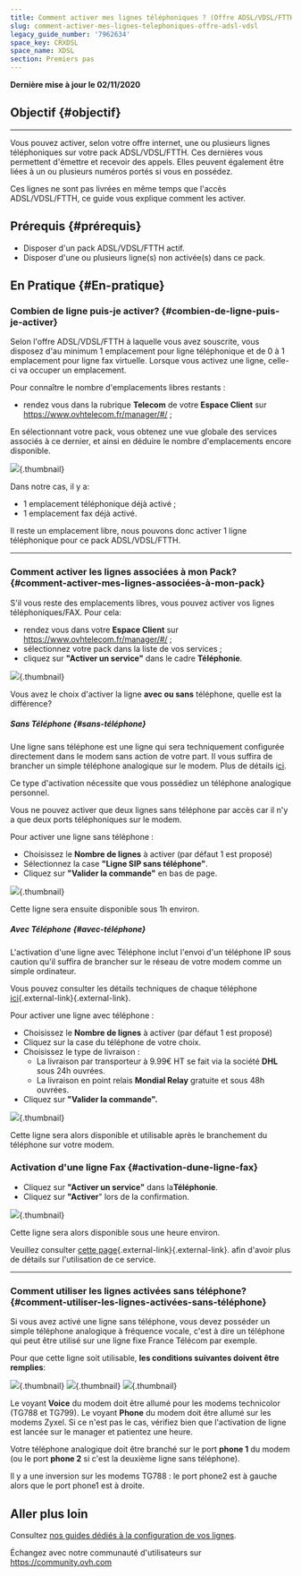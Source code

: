 ```yaml
---
title: Comment activer mes lignes téléphoniques ? (Offre ADSL/VDSL/FTTH)
slug: comment-activer-mes-lignes-telephoniques-offre-adsl-vdsl
legacy_guide_number: '7962634'
space_key: CRXDSL
space_name: XDSL
section: Premiers pas
---
```


**Dernière mise à jour le 02/11/2020**

## Objectif {#objectif}
---------

Vous pouvez activer, selon votre offre internet, une ou plusieurs lignes téléphoniques sur votre pack ADSL/VDSL/FTTH. 
Ces dernières vous permettent d'émettre et recevoir des appels. Elles peuvent également être liées à un ou plusieurs numéros portés si vous en possédez.

Ces lignes ne sont pas livrées en même temps que l'accès ADSL/VDSL/FTTH, ce guide vous explique comment les activer.


## Prérequis {#prérequis}

-   Disposer d'un pack ADSL/VDSL/FTTH actif.
-   Disposer d'une ou plusieurs ligne(s) non activée(s) dans ce pack.


## En Pratique {#En-pratique}

### Combien de ligne puis-je activer? {#combien-de-ligne-puis-je-activer}

Selon l'offre ADSL/VDSL/FTTH à laquelle vous avez souscrite, vous disposez d'au minimum 1 emplacement pour ligne téléphonique et de 0 à 1 emplacement pour ligne fax virtuelle. 
Lorsque vous activez une ligne, celle-ci va occuper un emplacement.

Pour connaître le nombre d'emplacements libres restants :

-   rendez vous dans la rubrique **Telecom** de votre **Espace Client** sur <https://www.ovhtelecom.fr/manager/#/> ;

En sélectionnant votre pack, vous obtenez une vue globale des services associés à ce dernier, et ainsi en déduire le nombre d'emplacements encore disponible.



![](images/Activation01-edit.png){.thumbnail}

Dans notre cas, il y a:

-   1 emplacement téléphonique déjà activé ;
-   1 emplacement fax déjà activé.

Il reste un emplacement libre, nous pouvons donc activer 1 ligne téléphonique pour ce pack ADSL/VDSL/FTTH.

------------------------------------------------------------------------

### Comment activer les lignes associées à mon Pack? {#comment-activer-mes-lignes-associées-à-mon-pack}

S'il vous reste des emplacements libres, vous pouvez activer vos lignes téléphoniques/FAX. Pour cela:

-   rendez vous dans votre ****Espace Client**** sur <https://www.ovhtelecom.fr/manager/#/> ;
-   sélectionnez votre pack dans la liste de vos services ;
-   cliquez sur **"Activer un service"** dans le cadre **Téléphonie**.

![](images/Activation02-edit.png){.thumbnail}

Vous avez le choix d'activer la ligne **avec ou sans** téléphone, quelle est la différence?

##### Sans Téléphone {#sans-téléphone}

Une ligne sans téléphone est une ligne qui sera techniquement configurée directement dans le modem sans action de votre part. Il vous suffira de brancher un simple téléphone analogique sur le modem. Plus de détails i[ci](#Commentactivermeslignestéléphoniques?(OffreADSL/VDSL)-SansTelephone).

Ce type d'activation nécessite que vous possédiez un téléphone analogique personnel.

Vous ne pouvez activer que deux lignes sans téléphone par accès car il n'y a que deux ports téléphoniques sur le modem.

Pour activer une ligne sans téléphone :

-   Choisissez le **Nombre de lignes** à activer (par défaut 1 est proposé)
-   Sélectionnez la case **"Ligne SIP sans téléphone"**.
-   Cliquez sur **"Valider la commande"** en bas de page.

![](images/Activation03-edit.png){.thumbnail}

Cette ligne sera ensuite disponible sous 1h environ.

##### Avec Téléphone {#avec-téléphone}

L'activation d'une ligne avec Téléphone inclut l'envoi d'un téléphone IP sous caution qu'il suffira de brancher sur le réseau de votre modem comme un simple ordinateur.

Vous pouvez consulter les détails techniques de chaque téléphone [ici](http://www.ovhtelecom.fr/telephonie/comparatif-des-telephones.xml){.external-link}[](http://www.ovhtelecom.fr/telephonie/comparatif-des-telephones.xml){.external-link}.

Pour activer une ligne avec téléphone :

-   Choisissez le **Nombre de lignes** à activer (par défaut 1 est proposé)
-   Cliquez sur la case du téléphone de votre choix.
-   Choisissez le type de livraison :
    -   La livraison par transporteur à 9.99€ HT se fait via la société **DHL** sous 24h ouvrées.
    -   La livraison en point relais **Mondial Relay** gratuite et sous 48h ouvrées.
-   Cliquez sur **"Valider la commande".**

![](images/Activation04-edit.png){.thumbnail}

Cette ligne sera alors disponible et utilisable après le branchement du téléphone sur votre modem.

### Activation d'une ligne Fax {#activation-dune-ligne-fax}

-   Cliquez sur **"Activer un service"** dans la**Téléphonie**.
-   Cliquez sur **"Activer**" lors de la confirmation.

![](images/Activation05-edit.png){.thumbnail}

Cette ligne sera alors disponible sous une heure environ.

Veuillez consulter [cette page](https://docs.ovh.com/fr/fax/){.external-link}[](https://docs.ovh.com/fr/fax/){.external-link}. afin d'avoir plus de détails sur l'utilisation de ce service.

------------------------------------------------------------------------

### Comment utiliser les lignes activées sans téléphone? {#comment-utiliser-les-lignes-activées-sans-téléphone}

Si vous avez activé une ligne sans téléphone, vous devez posséder un simple téléphone analogique à fréquence vocale, c'est à dire un téléphone qui peut être utilisé sur une ligne fixe France Télécom par exemple.

Pour que cette ligne soit utilisable, **les conditions suivantes doivent être remplies**:

![](images/2015-03-18-143620_120x314_scrot.png){.thumbnail}
![](images/Activation06-edit.png){.thumbnail}
![](images/untitled.jpg){.thumbnail}

Le voyant **Voice** du modem doit être allumé pour les modems technicolor (TG788 et TG799). Le voyant **Phone** du modem doit être allumé sur les modems Zyxel.
Si ce n'est pas le cas, vérifiez bien que l'activation de ligne est lancée sur le manager et patientez une heure.

Votre téléphone analogique doit être branché sur le port **phone 1** du modem (ou le port **phone 2** si c'est la deuxième ligne sans téléphone).

Il y a une inversion sur les modems TG788 : le port phone2 est à gauche alors que le port phone1 est à droite.

## Aller plus loin

Consultez [nos guides dédiés à la configuration de vos lignes](https://docs.ovh.com/fr/voip/).

Échangez avec notre communauté d'utilisateurs sur <https://community.ovh.com>
